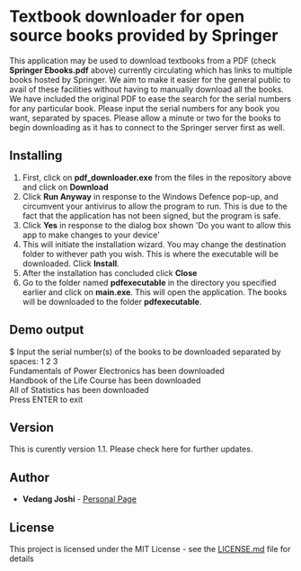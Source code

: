 # Textbook downloader for open source books provided by Springer

This application may be used to download textbooks from a PDF (check **Springer Ebooks.pdf** above) currently circulating 
  which has links to multiple books hosted by Springer. We aim to make it easier for the general public to avail of these facilities
   without having to manually download all the books. We have included the original PDF to ease the 
   search for the serial numbers for any particular book. Please input the serial numbers for any book you want, separated by spaces. Please allow a minute or two for the books to begin downloading as it has to connect to 
  the Springer server first as well.
  
## Installing
1. First, click on **pdf_downloader.exe** from the files in the repository above and click on **Download**
2. Click **Run Anyway** in response to the Windows Defence pop-up, and circumvent your antivirus to allow the program to run. This is due to the fact that the application has not been signed, but the program is safe.
2. Click **Yes** in response to the dialog box shown 'Do you want to allow this app to make changes to your device'
3. This will initiate the installation wizard. You may change the destination folder to withever path you wish. This is where the executable will be downloaded. Click **Install**.
4. After the installation has concluded click **Close**
5. Go to the folder named **pdfexecutable** in the directory you specified earlier and click on **main.exe**. This will open the application. The books will be downloaded to the folder **pdfexecutable**.

## Demo output

$ Input the serial number(s) of the books to be downloaded separated by spaces: 1 2 3  
Fundamentals of Power Electronics has been downloaded  
Handbook of the Life Course has been downloaded  
All of Statistics has been downloaded  
Press ENTER to exit  


## Version

This is curently version 1.1. Please check here for further updates. 

## Author

* **Vedang Joshi**  - [Personal Page](https://sites.google.com/view/vjoshi)


## License

This project is licensed under the MIT License - see the [LICENSE.md](LICENSE.md) file for details

